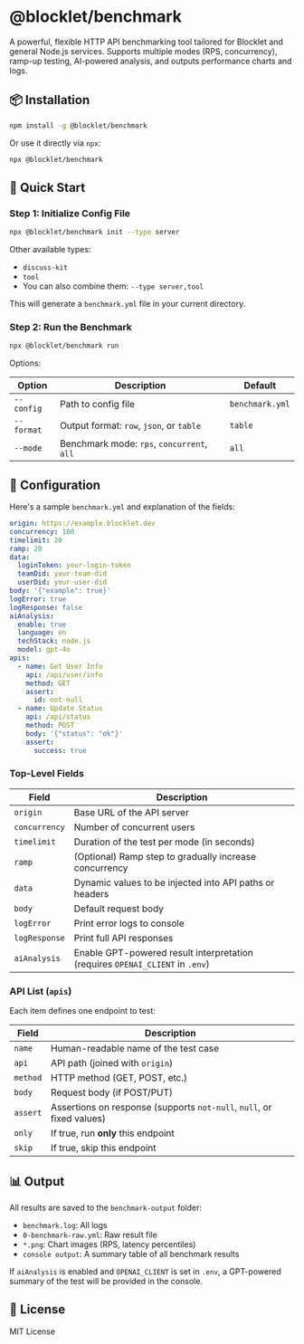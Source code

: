 # @blocklet/benchmark

A powerful, flexible HTTP API benchmarking tool tailored for Blocklet and general Node.js services. Supports multiple modes (RPS, concurrency), ramp-up testing, AI-powered analysis, and outputs performance charts and logs.

## 📦 Installation

```bash
npm install -g @blocklet/benchmark
```

Or use it directly via `npx`:

```bash
npx @blocklet/benchmark
```

## 🚀 Quick Start

### Step 1: Initialize Config File

```bash
npx @blocklet/benchmark init --type server
```

Other available types:

- `discuss-kit`
- `tool`
- You can also combine them: `--type server,tool`

This will generate a `benchmark.yml` file in your current directory.

### Step 2: Run the Benchmark

```bash
npx @blocklet/benchmark run
```

Options:

| Option     | Description                                | Default         |
| ---------- | ------------------------------------------ | --------------- |
| `--config` | Path to config file                        | `benchmark.yml` |
| `--format` | Output format: `row`, `json`, or `table`   | `table`         |
| `--mode`   | Benchmark mode: `rps`, `concurrent`, `all` | `all`           |

## 🧩 Configuration

Here's a sample `benchmark.yml` and explanation of the fields:

```yaml
origin: https://example.blocklet.dev
concurrency: 100
timelimit: 20
ramp: 20
data:
  loginToken: your-login-token
  teamDid: your-team-did
  userDid: your-user-did
body: '{"example": true}'
logError: true
logResponse: false
aiAnalysis:
  enable: true
  language: en
  techStack: node.js
  model: gpt-4o
apis:
  - name: Get User Info
    api: /api/user/info
    method: GET
    assert:
      id: not-null
  - name: Update Status
    api: /api/status
    method: POST
    body: '{"status": "ok"}'
    assert:
      success: true
```

### Top-Level Fields

| Field         | Description                                                                   |
| ------------- | ----------------------------------------------------------------------------- |
| `origin`      | Base URL of the API server                                                    |
| `concurrency` | Number of concurrent users                                                    |
| `timelimit`   | Duration of the test per mode (in seconds)                                    |
| `ramp`        | (Optional) Ramp step to gradually increase concurrency                        |
| `data`        | Dynamic values to be injected into API paths or headers                       |
| `body`        | Default request body                                                          |
| `logError`    | Print error logs to console                                                   |
| `logResponse` | Print full API responses                                                      |
| `aiAnalysis`  | Enable GPT-powered result interpretation (requires `OPENAI_CLIENT` in `.env`) |

### API List (`apis`)

Each item defines one endpoint to test:

| Field    | Description                                                           |
| -------- | --------------------------------------------------------------------- |
| `name`   | Human-readable name of the test case                                  |
| `api`    | API path (joined with `origin`)                                       |
| `method` | HTTP method (GET, POST, etc.)                                         |
| `body`   | Request body (if POST/PUT)                                            |
| `assert` | Assertions on response (supports `not-null`, `null`, or fixed values) |
| `only`   | If true, run **only** this endpoint                                   |
| `skip`   | If true, skip this endpoint                                           |

## 📊 Output

All results are saved to the `benchmark-output` folder:

- `benchmark.log`: All logs
- `0-benchmark-raw.yml`: Raw result file
- `*.png`: Chart images (RPS, latency percentiles)
- `console output`: A summary table of all benchmark results

If `aiAnalysis` is enabled and `OPENAI_CLIENT` is set in `.env`, a GPT-powered summary of the test will be provided in the console.

## 📘 License

MIT License
